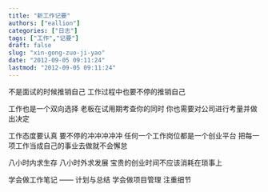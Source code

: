 ```yaml
---
title: "新工作记要"
authors: ["eallion"]
categories: ["日志"]
tags: ["工作","记要"]
draft: false
slug: "xin-gong-zuo-ji-yao"
date: "2012-09-05 09:11:24"
lastmod: "2012-09-05 09:11:24"
---
```


不是面试的时候推销自己
工作过程中也要不停的推销自己

工作也是一个双向选择
老板在试用期考查你的同时
你也需要对公司进行考量并做出决定

工作态度要认真
要不停的冲冲冲冲冲
任何一个工作岗位都是一个创业平台
把每一项工作当成自己的事业去做就不会懈怠

八小时内求生存
八小时外求发展
宝贵的创业时间不应该消耗在琐事上

学会做工作笔记 —— 计划与总结
学会做项目管理
注重细节
